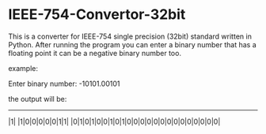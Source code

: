 # IEEE-754-Convertor-32bit
This is a converter for IEEE-754 single precision (32bit) standard written in Python.
After running the program you can enter a binary number that has a floating point it can be a negative binary number too.

example:

Enter binary number: -10101.00101

the output will be: 
 _   _ _ _ _ _ _ _ _   _ _ _ _ _ _ _ _ _ _ _ _ _ _ _ _ _ _ _ _ _ _ _ 
|1| |1|0|0|0|0|0|1|1| |0|1|0|1|0|0|1|0|1|0|0|0|0|0|0|0|0|0|0|0|0|0|0|
